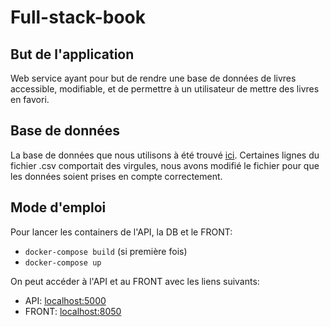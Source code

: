 # **Full-stack-book**

## **But de l'application**
Web service ayant pour but de rendre une base de données de livres accessible, modifiable, et de permettre à un utilisateur de mettre des livres en favori.

## **Base de données**
La base de données que nous utilisons à été trouvé [ici](https://www.kaggle.com/datasets/jealousleopard/goodreadsbooks). Certaines lignes du fichier .csv comportait des virgules, nous avons modifié le fichier pour que les données soient prises en compte correctement.

## **Mode d'emploi**
Pour lancer les containers de l'API, la DB et le FRONT:
* `docker-compose build` (si première fois)
* `docker-compose up`

On peut accéder à l'API et au FRONT avec les liens suivants:
* API: [localhost:5000](http://localhost:5000/)
* FRONT: [localhost:8050](http://localhost:8050/)

